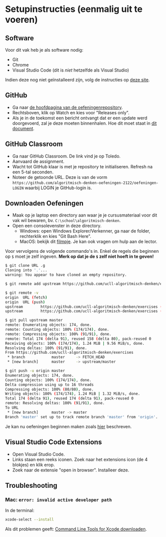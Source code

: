 # Setupinstructies (eenmalig uit te voeren)

## Software

Voor dit vak heb je als software nodig:

* Git
* Chrome
* Visual Studio Code (dit is *niet* hetzelfde als Visual Studio)

Indien deze nog niet geïnstalleerd zijn, volg de instructies op [deze site](https://ucleuvenlimburg.github.io/software/).

## GitHub

* Ga naar [de hoofdpagina van de oefeningenrepository](https://github.com/ucll-algoritmisch-denken/exercises).
* Rechtsboven, klik op Watch en kies voor "Releases only".
* Als je in de toekomst een bericht ontvangt dat er een update werd doorgevoerd, zal je deze moeten binnenhalen. Hoe dit moet staat in [dit document](usage.md).

## GitHub Classroom

* Ga naar GitHub Classroom. De link vind je op Toledo.
* Aanvaard de assignment.
* Wacht tot GitHub klaar is met je repository te initialiseren. Refresh na een 5-tal seconden.
* Noteer de getoonde URL. Deze is van de vorm `https://github.com/algoritmisch-denken-oefeningen-2122/oefeningen-LOGIN` waarbij LOGIN je GitHub-login is.

## Downloaden Oefeningen

* Maak op je laptop een directory aan waar je je cursusmateriaal voor dit vak wil bewaren, bv. `C:\school\algoritmisch-denken`.
* Open een consolevenster in deze directory.
  * Windows: open Windows Explorer/Verkenner, ga naar de folder, rechterklik en kies "Git Bash Here".
  * MacOS: bekijk dit [filmpje](https://www.youtube.com/watch?v=xsCCgITrrWI). Je kan ook vragen om hulp aan de lector.

Voor vervolgens de volgende commando's in.
Enkel de regels die beginnen op `$` moet je zelf ingeven.
**Merk op dat je de `$` zelf niet hoeft in te geven!**

```bash
$ git clone URL .g
Cloning into '.'...
warning: You appear to have cloned an empty repository.

$ git remote add upstream https://github.com/ucll-algoritmisch-denken/exercises

$ git remote -v
origin  URL (fetch)
origin  URL (push)
upstream        https://github.com/ucll-algoritmisch-denken/exercises (fetch)
upstream        https://github.com/ucll-algoritmisch-denken/exercises (push)

$ git pull upstream master
remote: Enumerating objects: 174, done.
remote: Counting objects: 100% (174/174), done.
remote: Compressing objects: 100% (91/91), done.
remote: Total 174 (delta 91), reused 158 (delta 80), pack-reused 0
Receiving objects: 100% (174/174), 1.24 MiB | 9.56 MiB/s, done.
Resolving deltas: 100% (91/91), done.
From https://github.com/ucll-algoritmisch-denken/exercises
 * branch            master     -> FETCH_HEAD
 * [new branch]      master     -> upstream/master

$ git push -u origin master
Enumerating objects: 174, done.
Counting objects: 100% (174/174), done.
Delta compression using up to 16 threads
Compressing objects: 100% (80/80), done.
Writing objects: 100% (174/174), 1.24 MiB | 1.32 MiB/s, done.
Total 174 (delta 91), reused 174 (delta 91), pack-reused 0
remote: Resolving deltas: 100% (91/91), done.
To URL
 * [new branch]      master -> master
Branch 'master' set up to track remote branch 'master' from 'origin'.
```

Je kan nu oefeningen beginnen maken zoals [hier](usage.md) beschreven.

## Visual Studio Code Extensions

* Open Visual Studio Code.
* Links staan een reeks iconen. Zoek naar het extensions icon (de 4 blokjes) en klik erop.
* Zoek naar de extensie "open in browser". Installeer deze.

## Troubleshooting

### Mac: `error: invalid active developer path`

In de terminal:

```bash
xcode-select --install
```

Als dit problemen geeft: [Command Line Tools for Xcode downloaden](https://developer.apple.com/download/more/).
